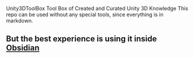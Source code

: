 Unity3DToolBox
Tool Box of Created and Curated Unity 3D Knowledge
This repo can be used without any special tools, since everything is in markdown.

But the best experience is using it inside [Obsidian](https://obsidian.md/)
-----------
